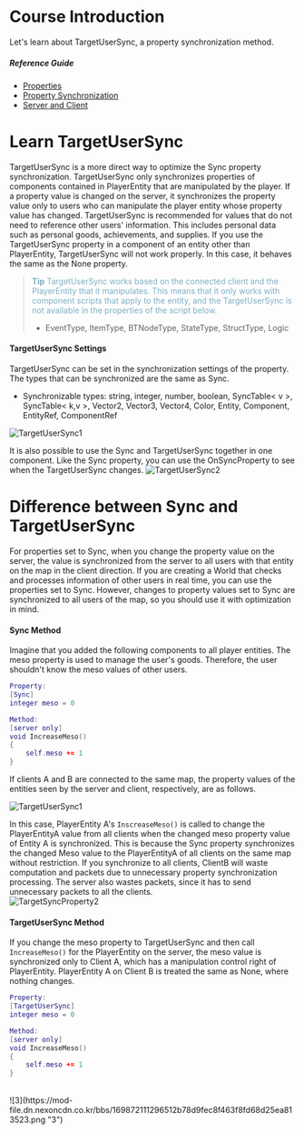 # Course Introduction
Let's learn about TargetUserSync, a property synchronization method.

##### Reference Guide
* [Properties](/docs/?postId=205{"target":"_self"})
* [Property Synchronization](/docs/?postId=208{"target":"_self"})
* [Server and Client](/docs/?postId=207{"target":"_self"})

# Learn TargetUserSync
TargetUserSync is a more direct way to optimize the Sync property synchronization. TargetUserSync only synchronizes properties of components contained in PlayerEntity that are manipulated by the player. If a property value is changed on the server, it synchronizes the property value only to users who can manipulate the player entity whose property value has changed.
TargetUserSync is recommended for values that do not need to reference other users' information. This includes personal data such as personal goods, achievements, and supplies.
If you use the TargetUserSync property in a component of an entity other than PlayerEntity, TargetUserSync will not work properly. In this case, it behaves the same as the None property.

><span style="color: #7cafc2">**Tip**
>TargetUserSync works based on the connected client and the PlayerEntity that it manipulates. This means that it only works with component scripts that apply to the entity, and the TargetUserSync is not available in the properties of the script below.
> * EventType, ItemType, BTNodeType, StateType, StructType, Logic </span>

#### TargetUserSync Settings
TargetUserSync can be set in the synchronization settings of the property. The types that can be synchronized are the same as Sync.
* Synchronizable types: string, integer, number, boolean, SyncTable< v >, SyncTable< k,v >, Vector2, Vector3, Vector4, Color, Entity, Component, EntityRef, ComponentRef

![TargetUserSync1](https://mod-file.dn.nexoncdn.co.kr/bbs/16988033334991153af9548234020a1c66e3872cadf4a.png "TargetUserSync1")

It is also possible to use the Sync and TargetUserSync together in one component. Like the Sync property, you can use the OnSyncProperty to see when the TargetUserSync changes.
![TargetUserSync2](https://mod-file.dn.nexoncdn.co.kr/bbs/16987294568417ecb037ea67e4e35a64f34c4a401f740.png "TargetUserSync2")
# Difference between Sync and TargetUserSync
For properties set to Sync, when you change the property value on the server, the value is synchronized from the server to all users with that entity on the map in the client direction. If you are creating a World that checks and processes information of other users in real time, you can use the properties set to Sync. However, changes to property values set to Sync are synchronized to all users of the map, so you should use it with optimization in mind.

#### Sync Method
Imagine that you added the following components to all player entities. The meso property is used to manage the user's goods. Therefore, the user shouldn't know the meso values of other users.

```lua
Property:
[Sync]
integer meso = 0

Method:
[server only]
void IncreaseMeso()
{
	self.meso += 1
}
```
If clients A and B are connected to the same map, the property values of the entities seen by the server and client, respectively, are as follows.

![TargetUserSync1](https://mod-file.dn.nexoncdn.co.kr/bbs/1698802548910ae0fdd13b6e14f4ab5bd34c52b2f5cd4.png "TargetUserSync1")

In this case, PlayerEntity A's `InscreaseMeso()` is called to change the PlayerEntityA value from all clients when the changed meso property value of Entity A is synchronized. This is because the Sync property synchronizes the changed Meso value to the PlayerEntityA of all clients on the same map without restriction.
If you synchronize to all clients, ClientB will waste computation and packets due to unnecessary property synchronization processing. The server also wastes packets, since it has to send unnecessary packets to all the clients.
<br>
![TargetSyncProperty2](https://mod-file.dn.nexoncdn.co.kr/bbs/169925298455090466d29434b4a46b24070db138b88d5.png "TargetSyncProperty2")
#### TargetUserSync Method
If you change the meso property to TargetUserSync and then call `IncreaseMeso()` for the PlayerEntity on the server, the meso value is synchronized only to Client A, which has a manipulation control right of PlayerEntity. PlayerEntity A on Client B is treated the same as None, where nothing changes.

```lua
Property:
[TargetUserSync]
integer meso = 0

Method:	
[server only]
void IncreaseMeso()
{
	self.meso += 1
}
```

<br>
![3](https://mod-file.dn.nexoncdn.co.kr/bbs/169872111296512b78d9fec8f463f8fd68d25ea813523.png "3")